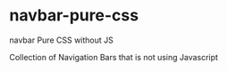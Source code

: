 # navbar-pure-css

navbar Pure CSS without JS 

Collection of Navigation Bars that is not using Javascript
